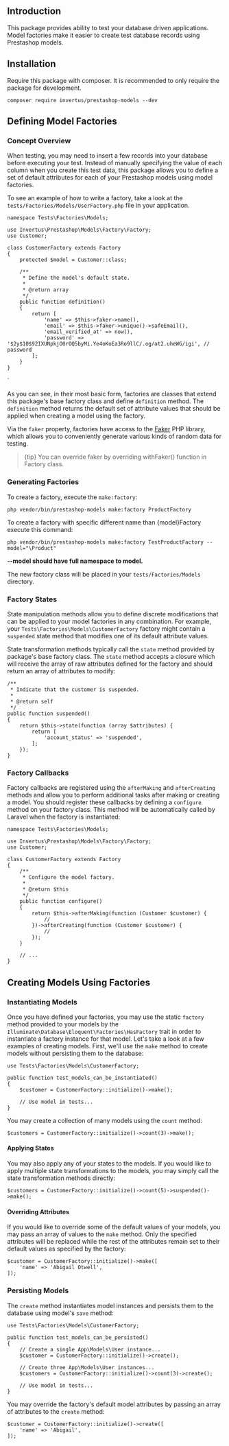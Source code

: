 ## Introduction

This package provides ability to test your database driven applications. Model factories make it easier to create test database records using Prestashop models. 

## Installation

Require this package with composer. It is recommended to only require the package for development.

```shell
composer require invertus/prestashop-models --dev
```

## Defining Model Factories

### Concept Overview

When testing, you may need to insert a few records into your database before executing your test. Instead of manually specifying the value of each column when you create this test data, this package allows you to define a set of default attributes for each of your Prestashop models using model factories.

To see an example of how to write a factory, take a look at the `tests/Factories/Models/UserFactory.php` file in your application.

    namespace Tests\Factories\Models;

    use Invertus\Prestashop\Models\Factory\Factory;
    use Customer;

    class CustomerFactory extends Factory
    {
        protected $model = Customer::class;

        /**
         * Define the model's default state.
         *
         * @return array
         */
        public function definition()
        {
            return [
                'name' => $this->faker->name(),
                'email' => $this->faker->unique()->safeEmail(),
                'email_verified_at' => now(),
                'password' => '$2y$10$92IXUNpkjO0rOQ5byMi.Ye4oKoEa3Ro9llC/.og/at2.uheWG/igi', // password
            ];
        }
    }
`

As you can see, in their most basic form, factories are classes that extend this package's base factory class and define `definition` method. The `definition` method returns the default set of attribute values that should be applied when creating a model using the factory.

Via the `faker` property, factories have access to the [Faker](https://github.com/FakerPHP/Faker) PHP library, which allows you to conveniently generate various kinds of random data for testing.

> {tip} You can override faker by overriding withFaker() function in Factory class.

### Generating Factories

To create a factory, execute the `make:factory`:

    php vendor/bin/prestashop-models make:factory ProductFactory

To create a factory with specific different name than {model}Factory execute this command:
    
    php vendor/bin/prestashop-models make:factory TestProductFactory --model="\Product" 

**--model should have full namespace to model.**

The new factory class will be placed in your `tests/Factories/Models` directory.

### Factory States

State manipulation methods allow you to define discrete modifications that can be applied to your model factories in any combination. For example, your `Tests\Factories\Models\CustomerFactory` factory might contain a `suspended` state method that modifies one of its default attribute values.

State transformation methods typically call the `state` method provided by package's base factory class. The `state` method accepts a closure which will receive the array of raw attributes defined for the factory and should return an array of attributes to modify:

    /**
     * Indicate that the customer is suspended.
     *
     * @return self
     */
    public function suspended()
    {
        return $this->state(function (array $attributes) {
            return [
                'account_status' => 'suspended',
            ];
        });
    }

### Factory Callbacks

Factory callbacks are registered using the `afterMaking` and `afterCreating` methods and allow you to perform additional tasks after making or creating a model. You should register these callbacks by defining a `configure` method on your factory class. This method will be automatically called by Laravel when the factory is instantiated:

    namespace Tests\Factories\Models;

    use Invertus\Prestashop\Models\Factory\Factory;
    use Customer;

    class CustomerFactory extends Factory
    {
        /**
         * Configure the model factory.
         *
         * @return $this
         */
        public function configure()
        {
            return $this->afterMaking(function (Customer $customer) {
                //
            })->afterCreating(function (Customer $customer) {
                //
            });
        }

        // ...
    }


## Creating Models Using Factories

### Instantiating Models

Once you have defined your factories, you may use the static `factory` method provided to your models by the `Illuminate\Database\Eloquent\Factories\HasFactory` trait in order to instantiate a factory instance for that model. Let's take a look at a few examples of creating models. First, we'll use the `make` method to create models without persisting them to the database:

    use Tests\Factories\Models\CustomerFactory;

    public function test_models_can_be_instantiated()
    {
        $customer = CustomerFactory::initialize()->make();

        // Use model in tests...
    }

You may create a collection of many models using the `count` method:

    $customers = CustomerFactory::initialize()->count(3)->make();

#### Applying States

You may also apply any of your states to the models. If you would like to apply multiple state transformations to the models, you may simply call the state transformation methods directly:

    $customers = CustomerFactory::initialize()->count(5)->suspended()->make();

#### Overriding Attributes

If you would like to override some of the default values of your models, you may pass an array of values to the `make` method. Only the specified attributes will be replaced while the rest of the attributes remain set to their default values as specified by the factory:

    $customer = CustomerFactory::initialize()->make([
        'name' => 'Abigail Otwell',
    ]);

### Persisting Models

The `create` method instantiates model instances and persists them to the database using model's `save` method:

    use Tests\Factories\Models\CustomerFactory;

    public function test_models_can_be_persisted()
    {
        // Create a single App\Models\User instance...
        $customer = CustomerFactory::initialize()->create();

        // Create three App\Models\User instances...
        $customers = CustomerFactory::initialize()->count(3)->create();

        // Use model in tests...
    }

You may override the factory's default model attributes by passing an array of attributes to the `create` method:

    $customer = CustomerFactory::initialize()->create([
        'name' => 'Abigail',
    ]);